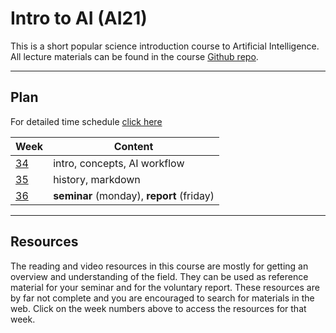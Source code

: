 # Intro to AI (AI21)

This is a short popular science introduction course to Artificial Intelligence. All lecture materials can be found in the course [Github repo](https://github.com/kokchun/AI-intro-AI22).

---
## Plan

For detailed time schedule [click here](https://github.com/kokchun/AI-intro-AI22/blob/main/Schedule_Intro_AI.md)

| Week     | Content                                   |
| -------- | ----------------------------------------- |
| [34][w1] | intro, concepts, AI workflow              |
| [35][w2] | history, markdown                         |
| [36][w3] | **seminar** (monday), **report** (friday) |

[w1]: https://github.com/kokchun/AI-intro-AI22/blob/main/Resources/week1.md

[w2]: https://github.com/kokchun/AI-intro-AI22/blob/main/Resources/week2.md

[w3]: https://github.com/kokchun/AI-intro-AI22/blob/main/Resources/week3.md

---
## Resources

The reading and video resources in this course are mostly for getting an overview and understanding of the field. They can be used as reference material for your seminar and for the voluntary report. These resources are by far not complete and you are encouraged to search for materials in the web. Click on the week numbers above to access the resources for that week.
